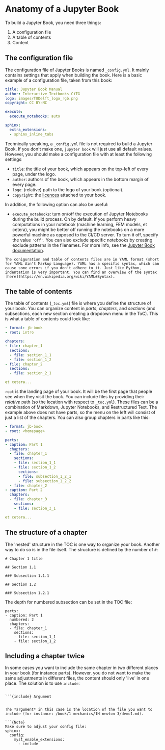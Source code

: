 # Anatomy of a Jupyter Book

To build a Jupyter Book, you need three things:

1. A configuration file
2. A table of contents
3. Content

## The configuration file
The configuration file of Jupyter Books is named `_config.yml`. It mainly contains settings that apply when building the book. Here is a basic example of a configuration file, taken from this book:

```yml
title: Jupyter Book Manual
author: Interactive Textbooks CiTG
logo: images/TUDelft_logo_rgb.png
copyright: CC BY-NC

execute:
  execute_notebooks: auto

sphinx:
  extra_extensions:
  - sphinx_inline_tabs
```

Technically speaking, a `_config.yml` file is not required to build a Jupyter Book. If you don't make one, `jupyter book` will just use all default values. However, you should make a configuration file with at least the following settings:

- `title`: the title of your book, which appears on the top-left of every page, under the logo.
- `author`: authors of the book, which appears in the bottom margin of every page.
- `logo`: (relative) path to the logo of your book (optional).
- `copyright`: the [licences](https://creativecommons.org/share-your-work/cclicenses/) attached to your book.

In addition, the following option can also be useful:

- `execute_notebooks`: turn on/off the execution of Jupyter Notebooks during the build process. On by default. If you perform heavy computations in your notebook (machine learning, FEM models, et cetera), you might be better off running the notebooks on a more powerful machine as opposed to the CI/CD server. To turn it off, specify the value `'off'`. You can also exclude specific notebooks by creating exclude patterns in the filenames. For more info, see the [Jupyter Book documentation](https://jupyterbook.org/en/stable/content/execute.html#exclude-files-from-execution).


```{warning}
The coniguration and table of contents files are in YAML format (short for YAML Ain't Markup Language). YAML has a specific syntax, which can cause some errors if you don't adhere to it. Just like Python, indentation is very important. You can find an overview of the syntax [here](https://en.wikipedia.org/wiki/YAML#Syntax).
```

## The table of contents

The table of contents (`_toc.yml`) file is where you define the structure of your book. You can organize content in *parts*, *chapters*, and *sections* (and subsections, each new section creating a dropdown menu in the ToC). This is what a table of contents could look like:

```yml
- format: jb-book
- root: intro

chapters:
- file: chapter_1
  sections:
  - file: section_1_1
  - file: section_1_2
- file: chapter_2
  sections:
  - file: section_2_1

et cetera...
```

`root` is the landing page of your book. It will be the first page that people see when they visit the book. You can include files by providing their *relative* path (so the location with respect to `_toc.yml`). These files can be a combination of Markdown, Jupyter Notebooks, and Restructured Text. The example above does not have parts, so the menu on the left will consist of just a list of the chapters. You can also group chapters in parts like this:

```yml
- format: jb-book
- root: <homepage>

parts:
- caption: Part 1
  chapters:
  - file: chapter_1
    sections:
    - file: section_1_1
    - file: section_1_2
      sections:
      - file: subsection_1_2_1
      - file: subsection_1_2_2
  - file: chapter_2
- caption: Part 2
  chapters:
  - file: chapter_3
    sections:
    - file: section_3_1

et cetera...
```

## The structure of a chapter
The 'nested' structure in the TOC is one way to organize your book. Another way to do so is in the file itself. The structure is defined by the number of `#`:

```
# Chapter 1 title

## Section 1.1 

### Subsection 1.1.1 

## Section 1.2 

### Subsection 1.2.1
```

The depth for numbered subsection can be set in the TOC file: 

```
parts:
- caption: Part 1
  numbered: 2
  chapters:
  - file: chapter_1
    sections:
    - file: section_1_1
    - file: section_1_2
```

## Including a chapter twice
In some cases you want to include the same chapter in two different places in your book (for instance parts). However, you do not want to make the same adjustments in different files, the content should only 'live' in one place. The solution is to use `include`:

``` {code-cell}

```{include} Argument
```

```

The *argument* in this case is the location of the file you want to include (for instance: /book/1 mechanics/1H newton 3/demo1.md).

```{Note}
Make sure to adjust your config file:
sphinx:
  config:
    myst_enable_extensions:
      - include 
```

```{include} /book/basic-features/equations.md
```